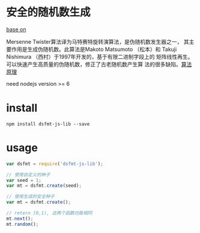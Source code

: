 # 安全的随机数生成

[base on](https://github.com/MersenneTwister-Lab/dSFMT)

Mersenne Twister算法译为马特赛特旋转演算法，是伪随机数发生器之一，
其主要作用是生成伪随机数。此算法是Makoto Matsumoto （松本）和
Takuji Nishimura （西村）于1997年开发的，基于有限二进制字段上的
矩阵线性再生。可以快速产生高质量的伪随机数，修正了古老随机数产生算
法的很多缺陷。[算法原理](http://baike.baidu.com/view/2571145.htm)

need nodejs version >= 6


# install

`npm install dsfmt-js-lib --save`


# usage

```js
var dsfmt = require('dsfmt-js-lib');

// 使用自定义的种子
var seed = 1;
var mt = dsfmt.create(seed);

// 使用生成的安全种子
var mt = dsfmt.create();

// retern [0,1), 这两个函数功能相同
mt.next();
mt.random();
```
